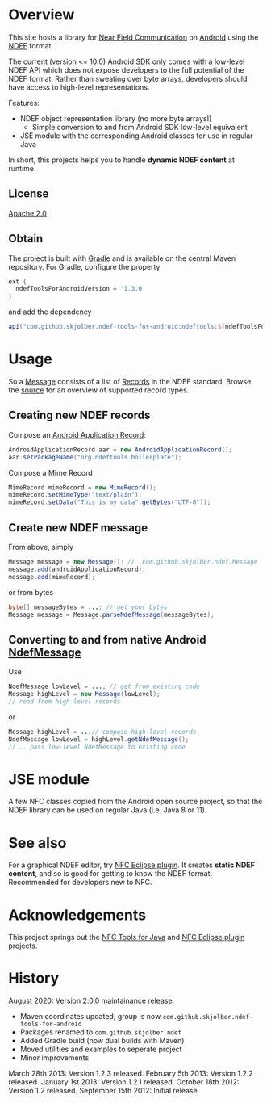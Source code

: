 

# Overview
This site hosts a library for [Near Field Communication](http://en.wikipedia.org/wiki/Near_field_communication) on [Android](http://www.android.com/) using the [NDEF](http://developer.android.com/reference/android/nfc/tech/Ndef.html) format.

The current (version <= 10.0) Android SDK only comes with a low-level NDEF API which does not expose developers to the full potential of the NDEF format. Rather than sweating over byte arrays, developers should have access to high-level representations.

Features:
  * NDEF object representation library (no more byte arrays!)
    * Simple conversion to and from Android SDK low-level equivalent
  * JSE module with the corresponding Android classes for use in regular Java

In short, this projects helps you to handle __dynamic NDEF content__ at runtime.

## License
[Apache 2.0]

## Obtain
The project is built with [Gradle] and is available on the central Maven repository.  For Gradle, configure the property

```groovy
ext {
  ndefToolsForAndroidVersion = '1.3.0'
}
```

and add the dependency

```groovy
api("com.github.skjolber.ndef-tools-for-android:ndeftools:${ndefToolsForAndroidVersion}")
```

# Usage
So a [Message](https://github.com/skjolber/ndef-tools-for-android/blob/master/ndeftools/main/src/com/github/skjolber/ndeftools/Message.java) consists of a list of [Records](https://github.com/skjolber/ndef-tools-for-android/blob/master/ndeftools/main/src/com/github/skjolber/ndeftools/Record.java) in the NDEF standard. Browse the [source](https://github.com/skjolber/ndef-tools-for-android/tree/master/ndeftools/main/src/org/ndeftools) for an overview of supported record types.

## Creating new NDEF records
Compose an [Android Application Record](http://developer.android.com/guide/topics/connectivity/nfc/nfc.html#aar):

```java
AndroidApplicationRecord aar = new AndroidApplicationRecord();
aar.setPackageName("org.ndeftools.boilerplate");
```

Compose a Mime Record
```java
MimeRecord mimeRecord = new MimeRecord();
mimeRecord.setMimeType("text/plain");
mimeRecord.setData("This is my data".getBytes("UTF-8"));
```

## Create new NDEF message
From above, simply

```java
Message message = new Message(); //  com.github.skjolber.ndef.Message
message.add(androidApplicationRecord);
message.add(mimeRecord);
```
or from bytes

```java
byte[] messageBytes = ...; // get your bytes
Message message = Message.parseNdefMessage(messageBytes);
```

## Converting to and from native Android [NdefMessage](http://developer.android.com/reference/android/nfc/NdefMessage.html)
Use

```java
NdefMessage lowLevel = ...; // get from existing code
Message highLevel = new Message(lowLevel);
// read from high-level records
```
or

```java
Message highLevel = ...// compose high-level records
NdefMessage lowLevel = highLevel.getNdefMessage();
// .. pass low-level NdefMessage to existing code
```

# JSE module
A few NFC classes copied from the Android open source project, so that the NDEF library can be used on regular Java (i.e. Java 8 or 11). 

# See also
For a graphical NDEF editor, try [NFC Eclipse plugin](https://github.com/skjolber/nfc-eclipse-plugin). It creates __static NDEF content__, and so is good for getting to know the NDEF format. Recommended for developers new to NFC.

# Acknowledgements
This project springs out the [NFC Tools for Java](https://github.com/grundid/nfctools) and [NFC Eclipse plugin](https://github.com/skjolber/nfc-eclipse-plugin) projects.

# History
August 2020: Version 2.0.0 maintainance release: 
  * Maven coordinates updated; group is now `com.github.skjolber.ndef-tools-for-android`
  * Packages renamed to `com.github.skjolber.ndef`
  * Added Gradle build (now dual builds with Maven)
  * Moved utilities and examples to seperate project
  * Minor improvements
  
March 28th 2013: Version 1.2.3 released.
February 5th 2013: Version 1.2.2 released.
January 1st 2013: Version 1.2.1 released.
October 18th 2012: Version 1.2 released.
September 15th 2012: Initial release.


[Apache 2.0]:           https://www.apache.org/licenses/LICENSE-2.0.html
[issue-tracker]:        https://github.com/skjolber/android-nfc-lifecycle-wrapper/issues
[Gradle]:                   https://gradle.org/
